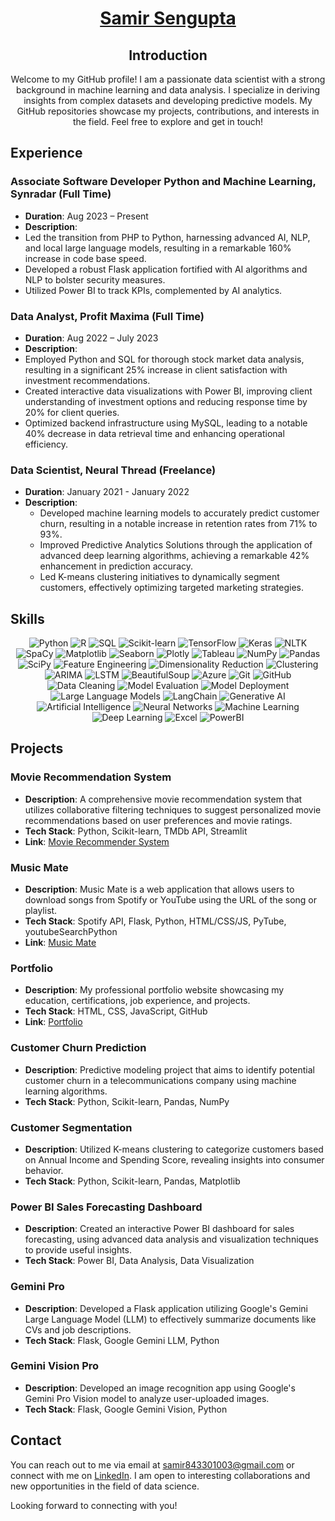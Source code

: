 # <div align="center">[Samir Sengupta](https://neuralthread.cloud/samir)</div> 

<div align="center">
  
  ## Introduction

  Welcome to my GitHub profile! I am a passionate data scientist with a strong background in machine learning and data analysis. I specialize in deriving insights from complex datasets and developing predictive models. My GitHub repositories showcase my projects, contributions, and interests in the field. Feel free to explore and get in touch!
  
</div>


## Experience

### Associate Software Developer Python and Machine Learning, Synradar (Full Time)
- **Duration**: Aug 2023 – Present
- **Description**:
- Led the transition from PHP to Python, harnessing advanced AI, NLP, and local large language models, resulting in a remarkable 160% increase in code base speed.
- Developed a robust Flask application fortified with AI algorithms and NLP to bolster security measures.
- Utilized Power BI to track KPIs, complemented by AI analytics.


### Data Analyst, Profit Maxima (Full Time)
- **Duration**: Aug 2022 – July 2023
- **Description**:
- Employed Python and SQL for thorough stock market data analysis, resulting in a significant 25% increase in client satisfaction with investment recommendations.
- Created interactive data visualizations with Power BI, improving client understanding of investment options and reducing response time by 20% for client queries.
- Optimized backend infrastructure using MySQL, leading to a notable 40% decrease in data retrieval time and enhancing operational efficiency.


### Data Scientist, Neural Thread (Freelance)
- **Duration**: January 2021 - January 2022
- **Description**:
  - Developed machine learning models to accurately predict customer churn, resulting in a notable increase in retention rates from 71% to 93%.
  - Improved Predictive Analytics Solutions through the application of advanced deep learning algorithms, achieving a remarkable 42% enhancement in prediction accuracy.
  - Led K-means clustering initiatives to dynamically segment customers, effectively optimizing targeted marketing strategies.



## Skills

<div align="center">

![Python](https://img.shields.io/badge/Python-Advanced-blue)
![R](https://img.shields.io/badge/R-Intermediate-green)
![SQL](https://img.shields.io/badge/SQL-Advanced-orange)
![Scikit-learn](https://img.shields.io/badge/Scikit--learn-Advanced-blueviolet)
![TensorFlow](https://img.shields.io/badge/TensorFlow-Intermediate-red)
![Keras](https://img.shields.io/badge/Keras-Intermediate-red)
![NLTK](https://img.shields.io/badge/NLTK-Intermediate-green)
![SpaCy](https://img.shields.io/badge/SpaCy-Intermediate-green)
![Matplotlib](https://img.shields.io/badge/Matplotlib-Advanced-blue)
![Seaborn](https://img.shields.io/badge/Seaborn-Advanced-blue)
![Plotly](https://img.shields.io/badge/Plotly-Advanced-blue)
![Tableau](https://img.shields.io/badge/Tableau-Advanced-yellow)
![NumPy](https://img.shields.io/badge/NumPy-Advanced-yellowgreen)
![Pandas](https://img.shields.io/badge/Pandas-Advanced-yellowgreen)
![SciPy](https://img.shields.io/badge/SciPy-Intermediate-green)
![Feature Engineering](https://img.shields.io/badge/Feature%20Engineering-Advanced-blueviolet)
![Dimensionality Reduction](https://img.shields.io/badge/Dimensionality%20Reduction-Advanced-blueviolet)
![Clustering](https://img.shields.io/badge/Clustering-Intermediate-green)
![ARIMA](https://img.shields.io/badge/ARIMA-Intermediate-green)
![LSTM](https://img.shields.io/badge/LSTM-Intermediate-green)
![BeautifulSoup](https://img.shields.io/badge/BeautifulSoup-Intermediate-yellow)
![Azure](https://img.shields.io/badge/Azure-Intermediate-blue)
![Git](https://img.shields.io/badge/Git-Beginner-blue)
![GitHub](https://img.shields.io/badge/GitHub-Intermediate-blue)
![Data Cleaning](https://img.shields.io/badge/Data%20Cleaning-Advanced-yellowgreen)
![Model Evaluation](https://img.shields.io/badge/Model%20Evaluation-Advanced-yellowgreen)
![Model Deployment](https://img.shields.io/badge/Model%20Deployment-Advanced-yellowgreen)
![Large Language Models](https://img.shields.io/badge/Large%20Language%20Models-Advanced-brightgreen)
![LangChain](https://img.shields.io/badge/LangChain-Advanced-brightgreen)
![Generative AI](https://img.shields.io/badge/Generative%20AI-Advanced-brightgreen)
![Artificial Intelligence](https://img.shields.io/badge/Artificial%20Intelligence-Advanced-brightgreen)
![Neural Networks](https://img.shields.io/badge/Neural%20Networks-Advanced-brightgreen)
![Machine Learning](https://img.shields.io/badge/Machine%20Learning-Advanced-brightgreen)
![Deep Learning](https://img.shields.io/badge/Deep%20Learning-Advanced-brightgreen)
![Excel](https://img.shields.io/badge/Excel-Intermediate-yellow)
![PowerBI](https://img.shields.io/badge/PowerBI-Intermediate-yellow)

</div>

## Projects

### Movie Recommendation System

- **Description**: A comprehensive movie recommendation system that utilizes collaborative filtering techniques to suggest personalized movie recommendations based on user preferences and movie ratings.
- **Tech Stack**: Python, Scikit-learn, TMDb API, Streamlit
- **Link**: [Movie Recommender System](https://samirsengupta-crypt-crypt-offnit.streamlit.app/)

### Music Mate

- **Description**: Music Mate is a web application that allows users to download songs from Spotify or YouTube using the URL of the song or playlist.
- **Tech Stack**: Spotify API, Flask, Python, HTML/CSS/JS, PyTube, youtubeSearchPython
- **Link**: [Music Mate](https://music-mate-by-samir-sengupta.streamlit.app/)

### Portfolio

- **Description**: My professional portfolio website showcasing my education, certifications, job experience, and projects.
- **Tech Stack**: HTML, CSS, JavaScript, GitHub
- **Link**: [Portfolio](https://neuralthread.cloud/samir)

### Customer Churn Prediction

- **Description**: Predictive modeling project that aims to identify potential customer churn in a telecommunications company using machine learning algorithms.
- **Tech Stack**: Python, Scikit-learn, Pandas, NumPy

### Customer Segmentation

- **Description**: Utilized K-means clustering to categorize customers based on Annual Income and Spending Score, revealing insights into consumer behavior.
- **Tech Stack**: Python, Scikit-learn, Pandas, Matplotlib

### Power BI Sales Forecasting Dashboard

- **Description**: Created an interactive Power BI dashboard for sales forecasting, using advanced data analysis and visualization techniques to provide useful insights.
- **Tech Stack**: Power BI, Data Analysis, Data Visualization

### Gemini Pro

- **Description**: Developed a Flask application utilizing Google's Gemini Large Language Model (LLM) to effectively summarize documents like CVs and job descriptions.
- **Tech Stack**: Flask, Google Gemini LLM, Python

### Gemini Vision Pro

- **Description**: Developed an image recognition app using Google's Gemini Pro Vision model to analyze user-uploaded images.
- **Tech Stack**: Flask, Google Gemini Vision, Python



## Contact

You can reach out to me via email at [samir843301003@gmail.com](mailto:samir843301003@gmail.com) or connect with me on [LinkedIn](https://www.linkedin.com/in/samirsengupta/). I am open to interesting collaborations and new opportunities in the field of data science.

Looking forward to connecting with you!



